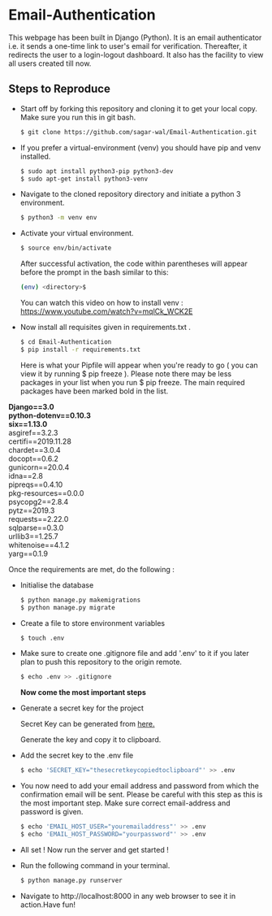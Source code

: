 # Email-Authentication

This webpage has been built in Django (Python).
It is an email authenticator i.e. it sends a one-time link to user's email for verification. Thereafter, it redirects the user to a login-logout dashboard. It also has the facility to view all users created till now.  


 ## Steps to Reproduce
* Start off by forking this repository and cloning it to get your local copy. Make sure you run this in git bash.

  ```bash
  $ git clone https://github.com/sagar-wal/Email-Authentication.git
  ```
* If you prefer a virtual-environment (venv) you should have pip and venv installed.

  ```bash
  $ sudo apt install python3-pip python3-dev
  $ sudo apt-get install python3-venv
  ```
 
* Navigate to the cloned repository directory and initiate a python 3 environment.
  
  ```bash
  $ python3 -m venv env 
  ```
* Activate your virtual environment.
  
  ```bash
  $ source env/bin/activate
  ```
  After successful activation, the code within parentheses will appear before the prompt in the bash similar to this:
  ```bash
  (env) <directory>$ 
  ``` 
  You can watch this video on how to install venv : <a href="https://www.youtube.com/watch?v=mqlCk_WCK2E">https://www.youtube.com/watch?v=mqlCk_WCK2E</a>
  
* Now install all requisites given in requirements.txt .

  ```bash
  $ cd Email-Authentication
  $ pip install -r requirements.txt
  ```

  Here is what your Pipfile will appear when you're ready to go ( you can view it by running $ pip freeze ).
  Please note there may be less packages in your list when you run $ pip freeze. The main required packages have been marked bold in the list. 

**Django==3.0**<br>
**python-dotenv==0.10.3**<br>
**six==1.13.0**<br>
asgiref==3.2.3<br>
certifi==2019.11.28<br>
chardet==3.0.4<br>
docopt==0.6.2<br>
gunicorn==20.0.4<br>
idna==2.8<br>
pipreqs==0.4.10<br>
pkg-resources==0.0.0<br>
psycopg2==2.8.4<br>
pytz==2019.3<br>
requests==2.22.0<br>
sqlparse==0.3.0<br>
urllib3==1.25.7<br>
whitenoise==4.1.2<br>
yarg==0.1.9

  Once the requirements are met, do the following :
  
 * Initialise the database
   
   ```bash
   $ python manage.py makemigrations
   $ python manage.py migrate
   ```
 * Create a file to store environment variables 
 
   ```bash
   $ touch .env 
   ```
 * Make sure to create one .gitignore file and add '.env' to it if you later plan to push this repository to the origin remote.
 
   ```bash
   $ echo .env >> .gitignore
   ```
   **Now come the most important steps**
   
 * Generate a secret key for the project
   
   Secret Key can be generated from <a href="https://miniwebtool.com/django-secret-key-generator/">here.</a>
   
   Generate the key and copy it to clipboard.
   
 * Add the secret key to the .env file

   ```bash
   $ echo 'SECRET_KEY="thesecretkeycopiedtoclipboard"' >> .env 
   ```
 * You now need to add your email address and password from which the confirmation email will be sent. Please be careful with this step as this is the most important step. Make sure correct email-address and password is given. 
 
   ```bash
   $ echo 'EMAIL_HOST_USER="youremailaddress"' >> .env
   $ echo 'EMAIL_HOST_PASSWORD="yourpassword"' >> .env
   ```
 
 * All set ! Now run the server and get started !
   
* Run the following command in your terminal.

  ```bash
  $ python manage.py runserver
  ```
  
* Navigate to http://localhost:8000 in any web browser to see it in action.Have fun!

